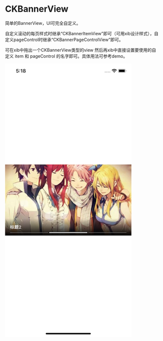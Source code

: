 # CKBannerView
简单的BannerView，UI可完全自定义。

自定义滚动的每页样式时继承“CKBannerItemView”即可（可用xib设计样式），自定义pageControl时继承“CKBannerPageControlView”即可。

可在xib中拖出一个CKBannerView类型的view 然后再xib中直接设置要使用的自定义 item 和 pageControl 的名字即可。具体用法可参考demo。

![image](https://github.com/DonfexCui/CKBannerView/blob/master/resource/Simulator%20Screen%20Shot%20-%20iPhone%20XR%20-%202018-11-14%20at%2017.18.36.png)
